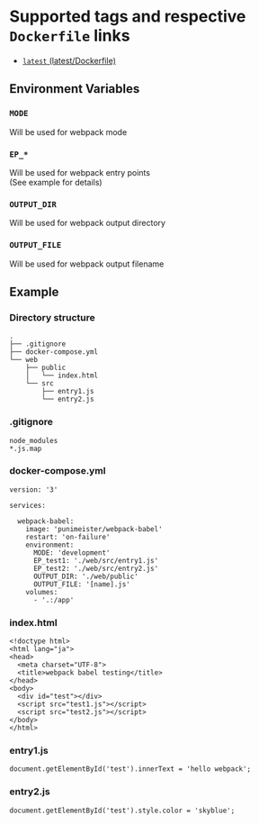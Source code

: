 # Supported tags and respective `Dockerfile` links

- [`latest` (latest/Dockerfile)](https://github.com/punimeister/docker-webpack-babel/blob/master/latest/Dockerfile)

## Environment Variables

### `MODE`

Will be used for webpack mode

### `EP_*`

Will be used for webpack entry points  
(See example for details)

### `OUTPUT_DIR`

Will be used for webpack output directory

### `OUTPUT_FILE`

Will be used for webpack output filename

## Example

### Directory structure

```
.
├── .gitignore
├── docker-compose.yml
└── web
    ├── public
    │   └── index.html
    └── src
        ├── entry1.js
        └── entry2.js
```

### .gitignore

```
node_modules
*.js.map
```

### docker-compose.yml

```
version: '3'

services:

  webpack-babel:
    image: 'punimeister/webpack-babel'
    restart: 'on-failure'
    environment:
      MODE: 'development'
      EP_test1: './web/src/entry1.js'
      EP_test2: './web/src/entry2.js'
      OUTPUT_DIR: './web/public'
      OUTPUT_FILE: '[name].js'
    volumes:
      - '.:/app'
```

### index.html

```
<!doctype html>
<html lang="ja">
<head>
  <meta charset="UTF-8">
  <title>webpack babel testing</title>
</head>
<body>
  <div id="test"></div>
  <script src="test1.js"></script>
  <script src="test2.js"></script>
</body>
</html>
```

### entry1.js

```
document.getElementById('test').innerText = 'hello webpack';
```

### entry2.js

```
document.getElementById('test').style.color = 'skyblue';
```
